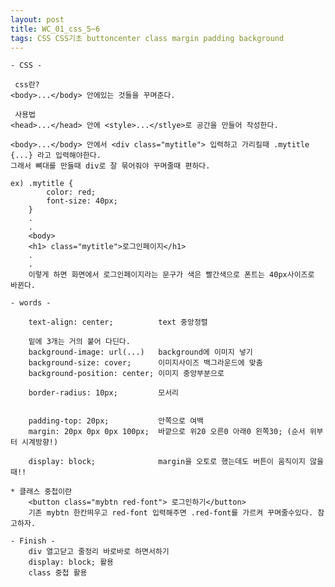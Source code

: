 ```yaml
---
layout: post
title: WC_01_css_5~6
tags: CSS CSS기초 buttoncenter class margin padding background
---
```


    - CSS -
     
     css란?
    <body>...</body> 안에있는 것들을 꾸며준다.
    
     사용법
    <head>...</head> 안에 <style>...</stlye>로 공간을 만들어 작성한다.
    
    <body>...</body> 안에서 <div class="mytitle"> 입력하고 가리킬때 .mytitle {...} 라고 입력해야한다.
    그래서 뼈대를 만들때 div로 잘 묶어줘야 꾸며줄때 편하다. 
    
    ex) .mytitle {
            color: red;
            font-size: 40px;
        }
        .
        .
        <body>
        <h1> class="mytitle">로그인페이지</h1>
        .
        .
        이렇게 하면 화면에서 로그인페이지라는 문구가 색은 빨간색으로 폰트는 40px사이즈로 바뀐다.
        
    - words - 
        
        text-align: center;          text 중앙정렬
        
        밑에 3개는 거의 붙어 다딘다.
        background-image: url(...)   background에 이미지 넣기
        background-size: cover;      이미지사이즈 백그라운드에 맞춤
        background-position: center; 이미지 중앙부분으로
       
        border-radius: 10px;         모서리
       
       
        padding-top: 20px;           안쪽으로 여백
        margin: 20px 0px 0px 100px;  바깥으로 위20 오른0 아래0 왼쪽30; (순서 위부터 시계방향!)
        
        display: block;              margin을 오토로 했는데도 버튼이 움직이지 않을때!!

    * 클래스 중첩이란
        <button class="mybtn red-font"> 로그인하기</button>
        기존 mybtn 한칸띄우고 red-font 입력해주면 .red-font를 가르켜 꾸며줄수있다. 참고하자.
     
    - Finish - 
        div 열고닫고 줄정리 바로바로 하면서하기
        display: block; 활용
        class 중첩 활용
        
        
        
       
       
       
    
  
